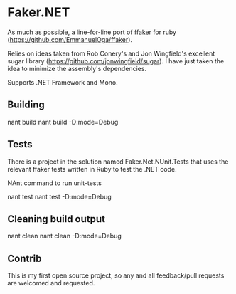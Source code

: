 Faker.NET
================================================

As much as possible, a line-for-line port of ffaker for ruby (https://github.com/EmmanuelOga/ffaker).

Relies on ideas taken from Rob Conery's and Jon Wingfield's excellent sugar library (https://github.com/jonwingfield/sugar). I have just taken the idea to minimize the assembly's dependencies.

Supports .NET Framework and Mono.


Building
------------------------------------------------

nant build
nant build -D:mode=Debug

Tests
------------------------------------------------

There is a project in the solution named Faker.Net.NUnit.Tests that uses the relevant ffaker tests written in Ruby to test the .NET code.

NAnt command to run unit-tests

nant test
nant test -D:mode=Debug


Cleaning build output
-------------------------------------------------

nant clean
nant clean -D:mode=Debug


Contrib
------------------------------------------------
This is my first open source project, so any and all feedback/pull requests are welcomed and requested.
